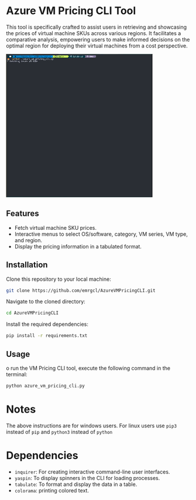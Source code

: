 # Azure VM Pricing CLI Tool

This tool is specifically crafted to assist users in retrieving and showcasing the prices of virtual machine SKUs across various regions. It facilitates a comparative analysis, empowering users to make informed decisions on the optimal region for deploying their virtual machines from a cost perspective.

![Example Image](./images/recording.GIF)


## Features

- Fetch virtual machine SKU prices.
- Interactive menus to select OS/software, category, VM series, VM type, and region.
- Display the pricing information in a tabulated format.

## Installation

Clone this repository to your local machine:

```bash
git clone https://github.com/emrgcl/AzureVMPricingCLI.git
```

Navigate to the cloned directory:

```bash
cd AzureVMPricingCLI
```

Install the required dependencies:

```bash
pip install -r requirements.txt

```

## Usage

o run the VM Pricing CLI tool, execute the following command in the terminal:

```bash
python azure_vm_pricing_cli.py
```

# Notes
The above instructions are for windows users. For linux users use `pip3` instead of `pip` and `python3` instead of `python`

# Dependencies

- `inquirer`: For creating interactive command-line user interfaces.
- `yaspin`: To display spinners in the CLI for loading processes.
- `tabulate`: To format and display the data in a table.
- `colorama`: printing colored text.